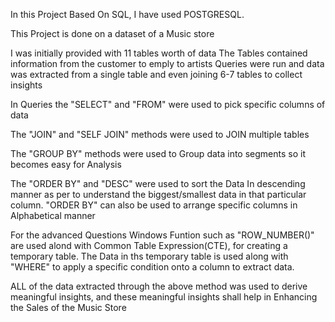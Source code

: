 In this Project Based On SQL, I have used POSTGRESQL.

This Project is done on a dataset of a Music store

I was initially provided with 11 tables worth of data
The Tables contained information from the customer to emply to artists
Queries were run and data was extracted from a single table and even joining 6-7 tables to collect insights

In Queries the "SELECT" and "FROM" were used to pick specific columns of data

The "JOIN" and "SELF JOIN" methods were used to JOIN multiple tables 

The "GROUP BY" methods were used to Group data into segments so it becomes easy for Analysis

The "ORDER BY" and "DESC" were used to sort the Data In descending manner as per to understand the biggest/smallest data in that particular column. 
"ORDER BY" can also be used to arrange specific columns in Alphabetical manner

For the advanced Questions Windows Funtion such as "ROW_NUMBER()" are used alond with Common Table Expression(CTE), for creating a temporary table.
The Data in ths temporary table is used along with "WHERE" to apply a specific condition onto a column to extract data.

ALL of the data extracted through the above method was used to derive meaningful insights, and these meaningful insights shall help in Enhancing the Sales of the Music Store
